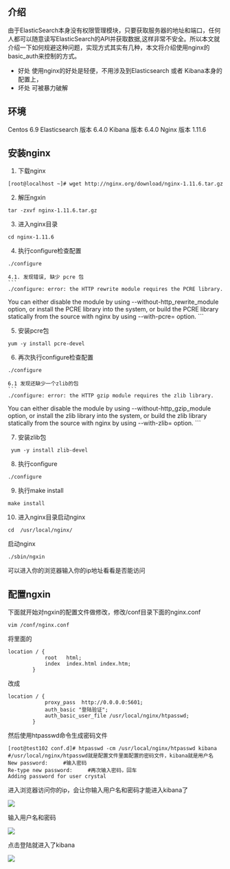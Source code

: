 ## 介绍
由于ElasticSearch本身没有权限管理模块，只要获取服务器的地址和端口，任何人都可以随意读写ElasticSearch的API并获取数据,这样非常不安全。所以本文就介绍一下如何规避这种问题，实现方式其实有几种，本文将介绍使用nginx的basic_auth来控制的方式。
- 好处
使用nginx的好处是轻便，不用涉及到Elasticsearch 或者 Kibana本身的配置上，
- 坏处
可被暴力破解

## 环境
Centos 6.9
Elasticsearch 版本 6.4.0
Kibana 版本 6.4.0
Nginx 版本 1.11.6

## 安装nginx
1. 下载nginx
```
[root@localhost ~]# wget http://nginx.org/download/nginx-1.11.6.tar.gz
```

2. 解压ngxin
```
tar -zxvf nginx-1.11.6.tar.gz 
```

3. 进入nginx目录
```
cd nginx-1.11.6
```

4. 执行configure检查配置
```
./configure
```
	4.1. 发现错误, 缺少 pcre 包
	```
	./configure: error: the HTTP rewrite module requires the PCRE library.
You can either disable the module by using --without-http_rewrite_module
option, or install the PCRE library into the system, or build the PCRE library
statically from the source with nginx by using --with-pcre=<path> option.
	```

5. 安装pcre包
```
yum -y install pcre-devel
```

6. 再次执行configure检查配置
```
./configure
```
	6.1 发现还缺少一个zlib的包
	```
	./configure: error: the HTTP gzip module requires the zlib library.
You can either disable the module by using --without-http_gzip_module
option, or install the zlib library into the system, or build the zlib library
statically from the source with nginx by using --with-zlib=<path> option.
	```

7. 安装zlib包
```
 yum -y install zlib-devel
```

8. 执行configure
```
./configure
```

9. 执行make install
```
make install
```

10. 进入nginx目录启动nginx
```
cd  /usr/local/nginx/
```
启动nginx
```
./sbin/ngxin
```
可以进入你的浏览器输入你的ip地址看看是否能访问

## 配置ngxin
下面就开始对ngxin的配置文件做修改，修改/conf目录下面的nginx.conf
```
vim /conf/nginx.conf
```
将里面的
```
location / {
            root   html;
            index  index.html index.htm;
        }
```
改成
```
location / {
            proxy_pass  http://0.0.0.0:5601;
            auth_basic "登陆验证";
            auth_basic_user_file /usr/local/nginx/htpasswd;
        }
```
然后使用htpasswd命令生成密码文件
```
[root@test102 conf.d]# htpasswd -cm /usr/local/nginx/htpasswd kibana     #/usr/local/nginx/htpasswd就是配置文件里面配置的密码文件，kibana就是用户名
New password:     #输入密码
Re-type new password:     #再次输入密码，回车
Adding password for user crystal
```
进入浏览器访问你的ip，会让你输入用户名和密码才能进入kibana了

![](http://uninote.com.cn/docs/1079089832/__pic/Gcu6LFoy.png)

输入用户名和密码

![](http://uninote.com.cn/docs/1079089832/__pic/4MQfwwtE.png)

点击登陆就进入了kibana

![](http://uninote.com.cn/docs/1079089832/__pic/qjRrYyb6.png)